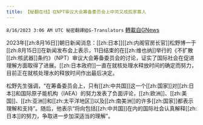 ```yaml
---
title: 【秘翻在线】在NPT审议大会筹备委员会上中共又成孤家寡人
---
```

`8/16/2023 3:06 AM UTC 秘密翻譯組G-Translators` [轉載自GNews](https://gnews.org/articles/1556863)

2023年[[zh:8月16日]]朝日新闻消息：[[zh:日本]][[zh:内阁官房长官]]松野博一于[[zh:8月15日]]在新闻发布会上表示，11日结束的在[[zh:维也纳]]举行的《不扩散[[zh:核武器]]条约》（NPT）审议大会筹备委员会的讨论，证实了国际社会在促进理解方面取得了进展。[[zh:日本政府]]一直在就核处理水释放时间的确定而努力，目前正在就核处理水的释放时间作出最后决定。

松野先生强调，“在筹备委员会上，只有[[zh:中共国]]这一个[[zh:国家]]对[[zh:日本]]和国际原子能机构（IAEA）的努力发表了负面评论，[[zh:欧洲]]、[[zh:美国]]、[[zh:亚洲]]和[[zh:太平洋地区]]以及[[zh:南美洲]]的许多[[zh:国家]]都表示理解和支持”。随后，他表示“将向包括[[zh:中共国]]在内的国际社会认真解释[[zh:日本]]的努力，争取进一步加深适当的理解”。
